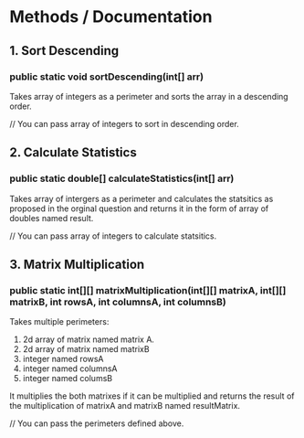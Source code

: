# Methods / Documentation

## 1. Sort Descending
### public static void sortDescending(int[] arr)
Takes array of integers as a perimeter and sorts the array in a descending order.

// You can pass array of integers to sort in descending order.


## 2. Calculate Statistics
### public static double[] calculateStatistics(int[] arr)
Takes array of intergers as a perimeter and calculates the statsitics as proposed in the orginal question and returns it in the form of array of doubles named result. 

// You can pass array of integers to calculate statsitics.


## 3. Matrix Multiplication 
### public static int[][] matrixMultiplication(int[][] matrixA, int[][] matrixB, int rowsA, int columnsA, int columnsB)
Takes multiple perimeters:
1. 2d array of matrix named matrix A.
2. 2d array of matrix named matrixB
3. integer named rowsA
4. integer named columnsA
5. integer named columsB

It multiplies the both matrixes if it can be multiplied and returns the result of the multiplication of matrixA and matrixB named resultMatrix.

// You can pass the perimeters defined above.
